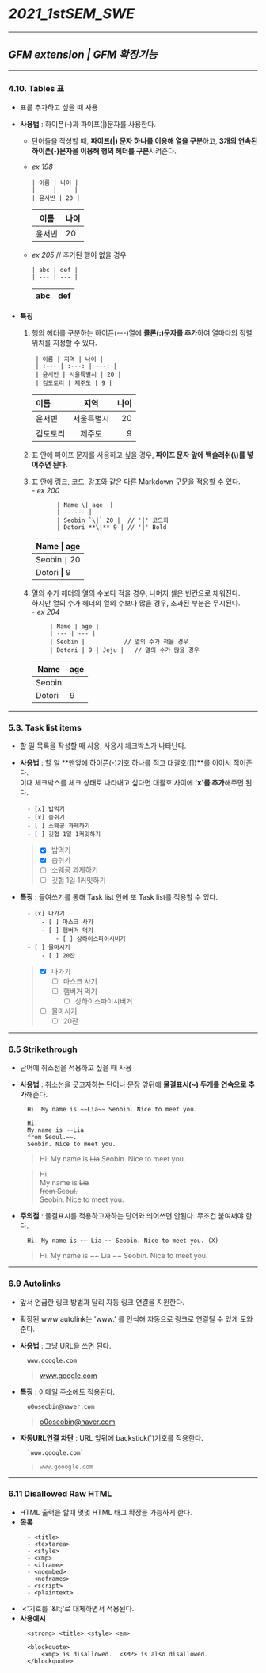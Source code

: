 # ***2021_1stSEM_SWE***

---

## ***GFM extension     |    GFM 확장기능***

---

### 4.10. Tables 표
- 표를 추가하고 싶을 때 사용
- **사용법** : 하이픈(-)과 파이프(|)문자를 사용한다.
    - 단어들을 작성할 때, **파이프(|) 문자 하나를 이용해 열을 구분**하고, **3개의 연속된 하이픈(-)문자을 이용해 행의 헤더를 구분**시켜준다.

    - *ex 198*
        > 
          | 이름 | 나이 |
          | --- | --- |
          | 윤서빈 | 20 |

    
     
        | 이름 | 나이 |   
        | --- | --- |
        | 윤서빈 | 20 |
        
        
    - *ex 205* // 추가된 행이 없을 경우 
        >
          | abc | def |
          | --- | --- |

        | abc | def |
        | --- | --- |


- **특징**
    1. 행의 헤더를 구분하는 하이픈(---)열에 **콜론(:)문자를 추가**하여 열마다의 정렬위치를 지정할 수 있다.   
        >             
            | 이름 | 지역 | 나이 |
            | :--- | :---: | ---: |
            | 윤서빈 | 서울특별시 | 20 |
            | 김도토리 | 제주도 | 9 |


        | 이름 | 지역 | 나이 |
        | :--- | :---: | ---: |
        | 윤서빈 | 서울특별시 | 20 |
        | 김도토리 | 제주도 | 9 |

     2. 표 안에 파이프 문자를 사용하고 싶을 경우, **파이프 문자 앞에 백슬래쉬(\\)를 넣어주면 된다.**
     3. 표 안에 링크, 코드, 강조와 같은 다른 Markdown 구문을 적용할 수 있다.  
       - *ex 200*
         >
                   | Name \| age  | 
                   | ------ |
                   | Seobin `\|` 20 |  // '|' 코드화
                   | Dotori **\|** 9 | // '|' Bold


           | Name \| age  |
           | ------ |
           | Seobin `\|` 20 |
           | Dotori **\|** 9 |



    4. 열의 수가 헤더의 열의 수보다 적을 경우, 나머지 셀은 빈칸으로 채워진다.       
        하지만 열의 수가 헤더의 열의 수보다 많을 경우, 초과된 부분은 무시된다.  
      - *ex 204*
          >
                | Name | age |
                | --- | --- |
                | Seobin |           // 열의 수가 적을 경우
                | Dotori | 9 | Jeju |   // 열의 수가 많을 경우


        | Name | age |
        | --- | --- |
        | Seobin |
        | Dotori | 9 | Jeju |

        
---

### 5.3. Task list items
- 할 일 목록을 작성할 때 사용, 사용시 체크박스가 나타난다.
- **사용법** : 할 일 **맨앞에 하이픈(-)기호 하나를 적고 대괄호([])**를 이어서 적어준다.  
                이때 체크박스를 체크 상태로 나타내고 싶다면 대괄호 사이에 **'x'를 추가**해주면 된다.
    >
        - [x] 밥먹기  
        - [x] 숨쉬기
        - [ ] 소웨공 과제하기
        - [ ] 깃헙 1일 1커밋하기


     > - [x] 밥먹기  
     > - [x] 숨쉬기
     > - [ ] 소웨공 과제하기
     > - [ ] 깃헙 1일 1커밋하기

- **특징** : 들여쓰기를 통해 Task list 안에 또 Task list를 적용할 수 있다.
    >
        - [x] 나가기
            - [ ] 마스크 사기
            - [ ] 햄버거 먹기 
                - [ ] 상하이스파이시버거
        - [ ] 물마시기
            - [ ] 20잔

     > - [x] 나가기
     >   - [ ] 마스크 사기
     >   - [ ] 햄버거 먹기 
     >       - [ ] 상하이스파이시버거
     > - [ ] 물마시기
     >   - [ ] 20잔

---

### 6.5 Strikethrough
- 단어에 취소선을 적용하고 싶을 때 사용
- **사용법** : 취소선을 긋고자하는 단어나 문장 앞뒤에 **물결표시(~) 두개를 연속으로 추가**해준다.
    > 
        Hi. My name is ~~Lia~~ Seobin. Nice to meet you.
        
    >

        Hi.
        My name is ~~Lia
        from Seoul.~~.
        Seobin. Nice to meet you.
    
    > Hi. My name is ~~Lia~~ Seobin. Nice to meet you.
     
    > Hi.  
    > My name is ~~Lia  
    > from Seoul.~~  
    > Seobin. Nice to meet you.  


- **주의점** : 물결표시를 적용하고자하는 단어와 띄어쓰면 안된다. 무조건 붙여써야 한다.
    > 
        Hi. My name is ~~ Lia ~~ Seobin. Nice to meet you. (X)
        
    > Hi. My name is ~~ Lia ~~ Seobin. Nice to meet you.


---

### 6.9 Autolinks
- 앞서 언급한 링크 방법과 달리 자동 링크 연결을 지원한다.
- 확장된 www autolink는 'www.' 를 인식해 자동으로 링크로 연결될 수 있게 도와준다.
- **사용법** : 그냥 URL을 쓰면 된다.
    > 
        www.google.com
    
    > www.google.com
 
- **특징** : 이메일 주소에도 적용된다.
    >
        o0oseobin@naver.com
        
    > o0oseobin@naver.com
   
- **자동URL연결 차단** : URL 앞뒤에 backstick(`)기호를 적용한다.
    > 
        `www.google.com`
        
    > `www.gooogle.com`
   
---

### 6.11 Disallowed Raw HTML
- HTML 출력을 할때 몇몇 HTML 태그 확장을 가능하게 한다.
- **목록**
    >
        - <title>
        - <textarea>
        - <style>
        - <xmp>
        - <iframe>
        - <noembed>
        - <noframes>
        - <script>
        - <plaintext>
    
- '<'기호를 '\&lt;'로 대체하면서 적용된다.
- **사용예시**
    >
        <strong> <title> <style> <em>  

        <blockquote>
            <xmp> is disallowed.  <XMP> is also disallowed.
        </blockquote>
      
    > <strong> <title> <style> <em>
    >
    > <blockquote>
    >  <xmp> is disallowed.  <XMP> is also disallowed.
    > </blockquote>

---

### + Fenced code blocks
- 코드블록을 설정하고 싶을 때 사용
- **사용법** : 적용하고자 하는 코드의 맨 위아래 라인에 backticks(`) 기호 3개를 추가해준다.
    > 
        ```
        void myfunction(void){
            printf("Hi\n");
        }
        ```
   
   ```
   void myfunction(void){
   printf("Hi\n");
   }
   ```
        
